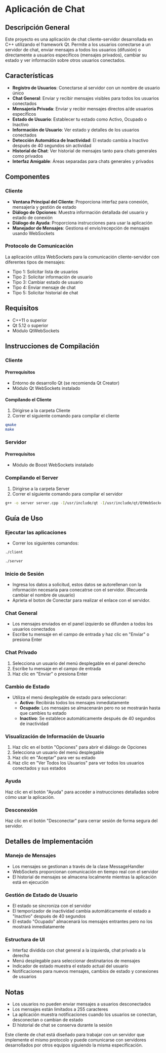 # Aplicación de Chat

## Descripción General
Este proyecto es una aplicación de chat cliente-servidor desarrollada en C++ utilizando el framework Qt. Permite a los usuarios conectarse a un servidor de chat, enviar mensajes a todos los usuarios (difusión) o directamente a usuarios específicos (mensajes privados), cambiar su estado y ver información sobre otros usuarios conectados.

## Características
- **Registro de Usuarios**: Conectarse al servidor con un nombre de usuario único
- **Chat General**: Enviar y recibir mensajes visibles para todos los usuarios conectados
- **Mensajería Privada**: Enviar y recibir mensajes directos a/de usuarios específicos
- **Estado de Usuario**: Establecer tu estado como Activo, Ocupado o Inactivo
- **Información de Usuario**: Ver estado y detalles de los usuarios conectados
- **Detección Automática de Inactividad**: El estado cambia a Inactivo después de 40 segundos sin actividad
- **Historial de Chat**: Ver historial de mensajes tanto para chats generales como privados
- **Interfaz Amigable**: Áreas separadas para chats generales y privados

## Componentes

### Cliente
- **Ventana Principal del Cliente**: Proporciona interfaz para conexión, mensajería y gestión de estado
- **Diálogo de Opciones**: Muestra información detallada del usuario y estado de conexión
- **Diálogo de Ayuda**: Proporciona instrucciones para usar la aplicación
- **Manejador de Mensajes**: Gestiona el envío/recepción de mensajes usando WebSockets

### Protocolo de Comunicación
La aplicación utiliza WebSockets para la comunicación cliente-servidor con diferentes tipos de mensajes:
- Tipo 1: Solicitar lista de usuarios
- Tipo 2: Solicitar información de usuario
- Tipo 3: Cambiar estado de usuario
- Tipo 4: Enviar mensaje de chat
- Tipo 5: Solicitar historial de chat

## Requisitos
- C++11 o superior
- Qt 5.12 o superior
- Módulo QtWebSockets

## Instrucciones de Compilación
### Cliente
#### Prerrequisitos
- Entorno de desarrollo Qt (se recomienda Qt Creator)
- Módulo Qt WebSockets instalado

#### Compilando el Cliente
1. Dirigirse a la carpeta Cliente
2. Correr el siguiente comando para compilar el cliente

```bash
qmake
make
```

### Servidor
#### Prerrequisitos
- Módulo de Boost WebSockets instalado

### Compilando el Server
1. Dirigirse a la carpeta Server
2. Correr el siguiente comando para compilar el servidor
 ```bash
g++ -o server server.cpp -I/usr/include/qt -I/usr/include/qt/QtWebSockets -I/usr/include/qt/QtCore -I/usr/include/qt/QtNetwork -lQt5Core -lQt5WebSockets -lQt5Network
```  

## Guía de Uso

### Ejecutar las aplicaciones
- Correr los siguientes comandos:

```bash
./client
```

```bash
./server
```

### Inicio de Sesión
- Ingresa los datos a solicitud, estos datos se autorellenan con la información necesaria para conecatrse con el servidor. (Recuerda cambiar el nombre de usuario)
- Aprieta el boton de Conectar para realizar el enlace con el servidor.

### Chat General
- Los mensajes enviados en el panel izquierdo se difunden a todos los usuarios conectados
- Escribe tu mensaje en el campo de entrada y haz clic en "Enviar" o presiona Enter

### Chat Privado
1. Selecciona un usuario del menú desplegable en el panel derecho
2. Escribe tu mensaje en el campo de entrada
3. Haz clic en "Enviar" o presiona Enter

### Cambio de Estado
- Utiliza el menú desplegable de estado para seleccionar:
  - **Activo**: Recibirás todos los mensajes inmediatamente
  - **Ocupado**: Los mensajes se almacenarán pero no se mostrarán hasta que cambies tu estado
  - **Inactivo**: Se establece automáticamente después de 40 segundos de inactividad

### Visualización de Información de Usuario
1. Haz clic en el botón "Opciones" para abrir el diálogo de Opciones
2. Selecciona un usuario del menú desplegable
3. Haz clic en "Aceptar" para ver su estado
4. Haz clic en "Ver Todos los Usuarios" para ver todos los usuarios conectados y sus estados

### Ayuda
Haz clic en el botón "Ayuda" para acceder a instrucciones detalladas sobre cómo usar la aplicación.

### Desconexión
Haz clic en el botón "Desconectar" para cerrar sesión de forma segura del servidor.

## Detalles de Implementación

### Manejo de Mensajes
- Los mensajes se gestionan a través de la clase MessageHandler
- WebSockets proporcionan comunicación en tiempo real con el servidor
- El historial de mensajes se almacena localmente mientras la aplicación está en ejecución

### Gestión de Estado de Usuario
- El estado se sincroniza con el servidor
- El temporizador de inactividad cambia automáticamente el estado a "Inactivo" después de 40 segundos
- El estado "Ocupado" almacenará los mensajes entrantes pero no los mostrará inmediatamente

### Estructura de UI
- Interfaz dividida con chat general a la izquierda, chat privado a la derecha
- Menú desplegable para seleccionar destinatarios de mensajes
- Indicador de estado muestra el estado actual del usuario
- Notificaciones para nuevos mensajes, cambios de estado y conexiones de usuarios

## Notas
- Los usuarios no pueden enviar mensajes a usuarios desconectados
- Los mensajes están limitados a 255 caracteres
- La aplicación muestra notificaciones cuando los usuarios se conectan, desconectan o cambian de estado
- El historial de chat se conserva durante la sesión

Este cliente de chat está diseñado para trabajar con un servidor que implemente el mismo protocolo y puede comunicarse con servidores desarrollados por otros equipos siguiendo la misma especificación.
